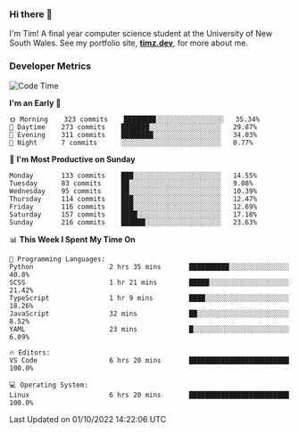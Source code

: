 ### Hi there 👋

I'm Tim! A final year computer science student at the University of New South
Wales. See my portfolio site, <strong><a href="https://timz.dev">timz.dev</a></strong>,
for more about me.

### Developer Metrics

<!-- [![Top Languages](https://github-readme-stats.vercel.app/api/wakatime?username=Tymotex&langs_count=5&custom_title=Top%205%20Languages&hide=Other&theme=material-palenight)](https://github.com/anuraghazra/github-readme-stats) -->

<!--START_SECTION:waka-->
![Code Time](http://img.shields.io/badge/Code%20Time-1%2C045%20hrs%2057%20mins-blue)

**I'm an Early 🐤** 

```text
🌞 Morning    323 commits    ████████░░░░░░░░░░░░░░░░░   35.34% 
🌆 Daytime    273 commits    ███████░░░░░░░░░░░░░░░░░░   29.87% 
🌃 Evening    311 commits    ████████░░░░░░░░░░░░░░░░░   34.03% 
🌙 Night      7 commits      ░░░░░░░░░░░░░░░░░░░░░░░░░   0.77%

```
📅 **I'm Most Productive on Sunday** 

```text
Monday       133 commits    ███░░░░░░░░░░░░░░░░░░░░░░   14.55% 
Tuesday      83 commits     ██░░░░░░░░░░░░░░░░░░░░░░░   9.08% 
Wednesday    95 commits     ██░░░░░░░░░░░░░░░░░░░░░░░   10.39% 
Thursday     114 commits    ███░░░░░░░░░░░░░░░░░░░░░░   12.47% 
Friday       116 commits    ███░░░░░░░░░░░░░░░░░░░░░░   12.69% 
Saturday     157 commits    ████░░░░░░░░░░░░░░░░░░░░░   17.18% 
Sunday       216 commits    ██████░░░░░░░░░░░░░░░░░░░   23.63%

```


📊 **This Week I Spent My Time On** 

```text
💬 Programming Languages: 
Python                   2 hrs 35 mins       ██████████░░░░░░░░░░░░░░░   40.8% 
SCSS                     1 hr 21 mins        █████░░░░░░░░░░░░░░░░░░░░   21.42% 
TypeScript               1 hr 9 mins         ████░░░░░░░░░░░░░░░░░░░░░   18.26% 
JavaScript               32 mins             ██░░░░░░░░░░░░░░░░░░░░░░░   8.52% 
YAML                     23 mins             █░░░░░░░░░░░░░░░░░░░░░░░░   6.09%

🔥 Editors: 
VS Code                  6 hrs 20 mins       █████████████████████████   100.0%

💻 Operating System: 
Linux                    6 hrs 20 mins       █████████████████████████   100.0%

```


 Last Updated on 01/10/2022 14:22:06 UTC
<!--END_SECTION:waka-->

<!-- [![Tymotex's GitHub stats](https://github-readme-stats.vercel.app/api?username=Tymotex)](https://github.com/anuraghazra/github-readme-stats) -->
